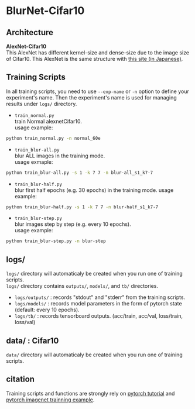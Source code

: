 # BlurNet-Cifar10

## Architecture
**AlexNet-Cifar10**  
This AlexNet has different kernel-size and dense-size due to the image size of Cifar10. This AlexNet is the same structure with [this site (in Japanese)][1].


## Training Scripts
In all training scripts, you need to use `--exp-name` or `-n` option to define your experiment's name. Then the experiment's name is used for managing results under `logs/` directory.   

- `train_normal.py`   
train Normal alexnetCifar10.  
usage example:  
```bash
python train_normal.py -n normal_60e
```
- `train_blur-all.py`  
blur ALL images in the training mode.  
usage exmaple:  
```bash
python train_blur-all.py -s 1 -k 7 7 -n blur-all_s1_k7-7
```

- `train_blur-half.py`  
blur first half epochs (e.g. 30 epochs) in the training mode.
usage example:  
```bash
python train_blur-half.py -s 1 -k 7 7 -n blur-half_s1_k7-7
```
- `train_blur-step.py`  
blur images step by step (e.g. every 10 epochs).  
usage example:  
```bash
python train_blur-step.py -n blur-step
```


## logs/

`logs/` directory will automaticaly be created when you run one of training scripts.  
`logs/` directory contains `outputs/`, `models/`, and `tb/` directories.  

- `logs/outputs/` : records "stdout" and "stderr" from the training scripts.
- `logs/models/` : records model parameters in the form of pytorch state (default: every 10 epochs). 
- `logs/tb/` : records tensorboard outputs. (acc/train, acc/val, loss/train, loss/val)

## data/ : Cifar10
`data/` directory will automaticaly be created when you run one of training scripts.  


## citation
Training scripts and functions are strongly rely on [pytorch tutorial][2] and [pytorch imagenet trainning example][3].

[1]:http://cedro3.com/ai/pytorch-alexnet/
[2]:https://github.com/pytorch/tutorials/blob/master/beginner_source/blitz/cifar10_tutorial.py
[3]:https://github.com/pytorch/examples/blob/master/imagenet/main.py
